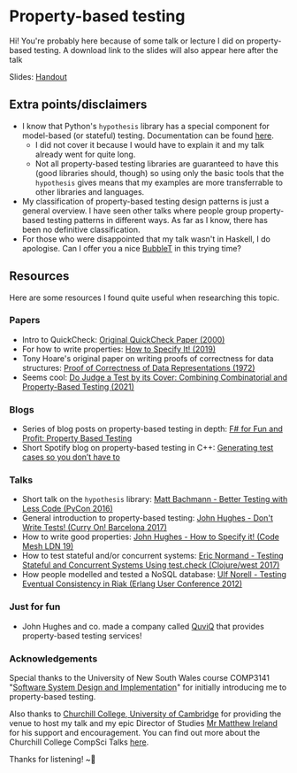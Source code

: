 # Property-based testing

Hi! You're probably here because of some talk or lecture I did on property-based testing. A download link to the slides will also appear here after the talk

Slides: [Handout](https://spdskatr.github.io/misc/pbt_presentation_short.pdf)

## Extra points/disclaimers
- I know that Python's `hypothesis` library has a special component for model-based (or stateful) testing. Documentation can be found [here](https://hypothesis.readthedocs.io/en/latest/stateful.html).
  - I did not cover it because I would have to explain it and my talk already went for quite long.
  - Not all property-based testing libraries are guaranteed to have this (good libraries should, though) so using only the basic tools that the `hypothesis` gives means that my examples are more transferrable to other libraries and languages.
- My classification of property-based testing design patterns is just a general overview. I have seen other talks where people group property-based testing patterns in different ways. As far as I know, there has been no definitive classification.
- For those who were disappointed that my talk wasn't in Haskell, I do apologise. Can I offer you a nice [BubbleT](https://github.com/spdskatr/BubbleT/) in this trying time?

## Resources
Here are some resources I found quite useful when researching this topic.

### Papers
- Intro to QuickCheck: [Original QuickCheck Paper (2000)](https://dl.acm.org/doi/pdf/10.1145/351240.351266)
- For how to write properties: [How to Specify It! (2019)](https://research.chalmers.se/publication/517894/file/517894_Fulltext.pdf)
- Tony Hoare's original paper on writing proofs of correctness for data structures: [Proof of Correctness of Data Representations (1972)](https://link.springer.com/content/pdf/10.1007/BF00289507.pdf)
- Seems cool: [Do Judge a Test by its Cover: Combining Combinatorial and Property-Based Testing (2021)](https://link.springer.com/chapter/10.1007%2F978-3-030-72019-3_10)

### Blogs
- Series of blog posts on property-based testing in depth: [F# for Fun and Profit: Property Based Testing](https://fsharpforfunandprofit.com/series/property-based-testing/)
- Short Spotify blog on property-based testing in C++: [Generating test cases so you don’t have to](https://engineering.atspotify.com/2015/06/25/rapid-check/)

### Talks
- Short talk on the `hypothesis` library: [Matt Bachmann - Better Testing with Less Code (PyCon 2016)](https://youtu.be/jvwfDdgg93E)
- General introduction to property-based testing: [John Hughes - Don't Write Tests! (Curry On! Barcelona 2017)](https://www.youtube.com/watch?v=hXnS_Xjwk2Y)
- How to write good properties: [John Hughes - How to Specify it! (Code Mesh LDN 19)](https://www.youtube.com/watch?v=zvRAyq5wj38)
- How to test stateful and/or concurrent systems: [Eric Normand - Testing Stateful and Concurrent Systems Using test.check (Clojure/west 2017)](https://www.youtube.com/watch?v=r5i_OiZw6Sw)
- How people modelled and tested a NoSQL database: [Ulf Norell - Testing Eventual Consistency in Riak (Erlang User Conference 2012)](https://www.youtube.com/watch?v=x9mW54GJpG0)

### Just for fun
- John Hughes and co. made a company called [QuviQ](http://www.quviq.com) that provides property-based testing services!

### Acknowledgements

Special thanks to the University of New South Wales course COMP3141 "[Software System Design and Implementation](https://cgi.cse.unsw.edu.au/~cs3141/)" for initially introducing me to property-based testing.

Also thanks to [Churchill College, University of Cambridge](https://www.chu.cam.ac.uk/) for providing the venue to host my talk and my epic Director of Studies [Mr Matthew Ireland](https://www.chu.cam.ac.uk/people/view/matthew-ireland/) for his support and encouragement. You can find out more about the Churchill College CompSci Talks [here](https://kudos.chu.cam.ac.uk/talks/about).

Thanks for listening! ~💜
